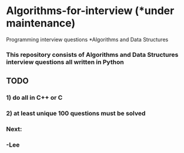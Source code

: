 # Algorithms-for-interview (*under maintenance)
Programming interview questions *Algorithms and Data Structures

### This repository consists of Algorithms and Data Structures interview questions all written in Python 
## TODO
### 1) do all in C++ or C
### 2) at least unique 100 questions must be solved

### Next:
### -Lee

